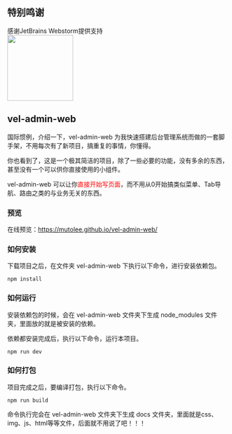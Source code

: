 ## 特别鸣谢 
感谢JetBrains Webstorm提供支持<br>
<img src="https://github.com/mutolee/vel-admin-web/blob/branch-develop/public/res/imgs/Jet.png?raw=true" width=150>

## vel-admin-web

国际惯例，介绍一下，vel-admin-web 为我快速搭建后台管理系统而做的一套脚手架，不用每次有了新项目，搞重复的事情，你懂得。

你也看到了，这是一个极其简洁的项目，除了一些必要的功能，没有多余的东西，甚至没有一个可以供你直接使用的小组件。

vel-admin-web 可以让你<span style="color: red">直接开始写页面</span>，而不用从0开始搞类似菜单、Tab导航、路由之类的与业务无关的东西。

### 预览

在线预览：https://mutolee.github.io/vel-admin-web/

### 如何安装

下载项目之后，在文件夹 vel-admin-web 下执行以下命令，进行安装依赖包。

```
npm install
```

### 如何运行

安装依赖包的时候，会在 vel-admin-web 文件夹下生成 node_modules 文件夹，里面放的就是被安装的依赖。

依赖都安装完成后，执行以下命令，运行本项目。

```
npm run dev
```

### 如何打包

项目完成之后，要编译打包，执行以下命令。

```
npm run build
```

命令执行完会在 vel-admin-web 文件夹下生成 docs 文件夹，里面就是css、img、js、html等等文件，后面就不用说了吧！！！


